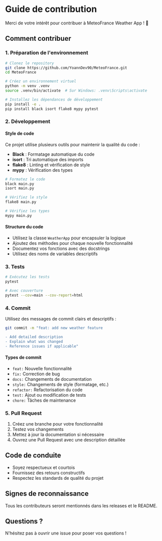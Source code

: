 # Guide de contribution

Merci de votre intérêt pour contribuer à MeteoFrance Weather App ! 🎉

## Comment contribuer

### 1. Préparation de l'environnement

```bash
# Clonez le repository
git clone https://github.com/YoannDev90/MeteoFrance.git
cd MeteoFrance

# Créez un environnement virtuel
python -m venv .venv
source .venv/bin/activate  # Sur Windows: .venv\Scripts\activate

# Installez les dépendances de développement
pip install -e .
pip install black isort flake8 mypy pytest
```

### 2. Développement

#### Style de code

Ce projet utilise plusieurs outils pour maintenir la qualité du code :

- **Black** : Formatage automatique du code
- **isort** : Tri automatique des imports
- **flake8** : Linting et vérification de style
- **mypy** : Vérification des types

```bash
# Formatez le code
black main.py
isort main.py

# Vérifiez le style
flake8 main.py

# Vérifiez les types
mypy main.py
```

#### Structure du code

- Utilisez la classe `WeatherApp` pour encapsuler la logique
- Ajoutez des méthodes pour chaque nouvelle fonctionnalité
- Documentez vos fonctions avec des docstrings
- Utilisez des noms de variables descriptifs

### 3. Tests

```bash
# Exécutez les tests
pytest

# Avec couverture
pytest --cov=main --cov-report=html
```

### 4. Commit

Utilisez des messages de commit clairs et descriptifs :

```bash
git commit -m "feat: add new weather feature

- Add detailed description
- Explain what was changed
- Reference issues if applicable"
```

#### Types de commit

- `feat:` Nouvelle fonctionnalité
- `fix:` Correction de bug
- `docs:` Changements de documentation
- `style:` Changements de style (formatage, etc.)
- `refactor:` Refactorisation du code
- `test:` Ajout ou modification de tests
- `chore:` Tâches de maintenance

### 5. Pull Request

1. Créez une branche pour votre fonctionnalité
2. Testez vos changements
3. Mettez à jour la documentation si nécessaire
4. Ouvrez une Pull Request avec une description détaillée

## Code de conduite

- Soyez respectueux et courtois
- Fournissez des retours constructifs
- Respectez les standards de qualité du projet

## Signes de reconnaissance

Tous les contributeurs seront mentionnés dans les releases et le README.

## Questions ?

N'hésitez pas à ouvrir une issue pour poser vos questions !